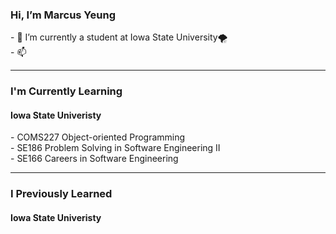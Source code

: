 
<h3> Hi, I’m Marcus Yeung </h3>
- 🌱 I’m currently a student at Iowa State University🌪️<br>
- 📫  <br>
<hr>

<h3> I'm Currently Learning </h3> 
<h4> Iowa State Univeristy </h4>
- COMS227 Object-oriented Programming <br>
- SE186 Problem Solving in Software Engineering II <br>
- SE166 Careers in Software Engineering <br>

<hr>
<h3> I Previously Learned </h3>
<h4> Iowa State Univeristy </h4>



<!---
yohimhim/yohimhim is a ✨ special ✨ repository because its `README.md` (this file) appears on your GitHub profile.
You can click the Preview link to take a look at your changes.
--->
